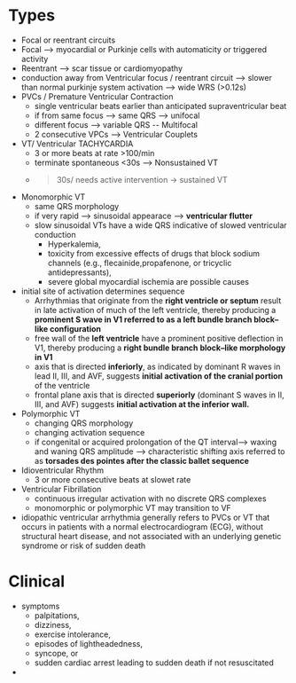 # Types 
- Focal or reentrant circuits 
- Focal --> myocardial or Purkinje cells with automaticity or triggered activity 
- Reentrant --> scar tissue or cardiomyopathy
- conduction away from Ventricular focus / reentrant circuit --> slower than normal purkinje system activation --> wide WRS (>0.12s)
- PVCs / Premature Ventricular Contraction 
	- single ventricular beats earlier than anticipated supraventricular beat 
	- if from same focus --> same QRS --> unifocal 
	- different focus --> variable QRS -- Multifocal 
	- 2 consecutive VPCs --> Ventricular Couplets 
- VT/ Ventricular TACHYCARDIA 
	- 3 or more beats at rate >100/min 
	- terminate spontaneous <30s --> Nonsustained VT
	- >30s/ needs active intervention  -> sustained VT 
- Monomorphic VT
	- same QRS morphology 
	- if very rapid --> sinusoidal appearace --> **ventricular flutter** 
	- slow sinusoidal VTs have a wide QRS indicative of slowed ventricular conduction
		- Hyperkalemia, 
		- toxicity from excessive effects of drugs that block sodium channels (e.g., flecainide,propafenone, or tricyclic antidepressants),
		- severe global myocardial ischemia are possible causes
- initial site of activation determines sequence 
	- Arrhythmias that originate from the **right ventricle or septum** result in late activation of much of the left ventricle, thereby producing a **prominent S wave in V1 referred to as a left bundle branch block–like configuration**
	- free wall of the **left ventricle** have a prominent positive deflection in V1, thereby producing a **right bundle branch block–like morphology in V1**  
	- axis that is directed **inferiorly**, as indicated by dominant R waves in lead II, III, and AVF, suggests **initial activation of the cranial portion** of the ventricle
	- frontal plane axis that is directed **superiorly** (dominant S waves in II, III, and AVF) suggests **initial activation at the inferior wall.**
- Polymorphic VT 
	- changing QRS morphology 
	- changing activation sequence 
	- if congenital or acquired prolongation of the QT interval-->  waxing and waning QRS amplitude --> characteristic shifting axis referred to as **torsades des pointes after the classic ballet sequence**
- Idioventricular Rhythm 
	- 3 or more consecutive beats at slowet rate 
- Ventricular Fibrillation 
	- continuous irregular activation with no discrete QRS complexes 
	- monomorphic or polymorphic VT may transition to VF 
- idiopathic ventricular arrhythmia generally refers to PVCs or VT that occurs in patients with a normal electrocardiogram (ECG), without structural heart disease, and not associated with an underlying genetic syndrome or risk of sudden death 
# Clinical 
- symptoms 
	- palpitations, 
	- dizziness, 
	- exercise intolerance, 
	- episodes of lightheadedness, 
	- syncope, or 
	- sudden cardiac arrest leading to sudden death if not resuscitated
- 